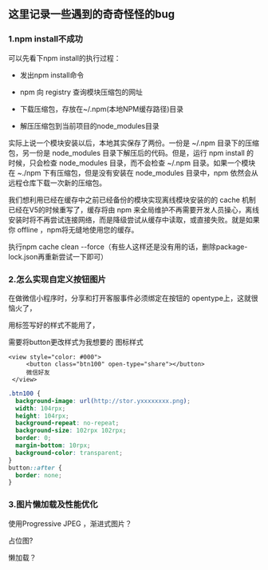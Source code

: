 ## 这里记录一些遇到的奇奇怪怪的bug

### 1.npm install不成功

可以先看下npm install的执行过程：

- 发出npm install命令

- npm 向 registry 查询模块压缩包的网址

- 下载压缩包，存放在~/.npm(本地NPM缓存路径)目录

- 解压压缩包到当前项目的node_modules目录

实际上说一个模块安装以后，本地其实保存了两份。一份是 ~/.npm 目录下的压缩包，另一份是 node_modules 目录下解压后的代码。但是，运行 npm install 的时候，只会检查 node_modules 目录，而不会检查 ~/.npm 目录。如果一个模块在 ~./npm 下有压缩包，但是没有安装在 node_modules 目录中，npm 依然会从远程仓库下载一次新的压缩包。

我们想利用已经在缓存中之前已经备份的模块实现离线模块安装的的 cache 机制已经在V5的时候重写了，缓存将由 npm 来全局维护不再需要开发人员操心，离线安装时将不再尝试连接网络，而是降级尝试从缓存中读取，或直接失败。就是如果你 offline ，npm将无缝地使用您的缓存。

执行npm cache clean --force（有些人这样还是没有用的话，删除package-lock.json再重新尝试一下即可）



### 2.怎么实现自定义按钮图片

在做微信小程序时，分享和打开客服事件必须绑定在按钮的 opentype上，这就很恼火了，

用<view>标签写好的样式不能用了，

需要将button更改样式为我想要的 图标样式

```vue
<view style="color: #000">
     <button class="btn100" open-type="share"></button>
     微信好友
 </view>
```

```css
.btn100 {
  background-image: url(http://stor.yxxxxxxxx.png);
  width: 104rpx;
  height: 104rpx;
  background-repeat: no-repeat;
  background-size: 102rpx 102rpx;
  border: 0;
  margin-bottom: 10rpx;
  background-color: transparent;
}
button::after {
  border: none;
}
```



### 3.图片懒加载及性能优化

使用Progressive JPEG ，渐进式图片？

占位图?

懒加载？
